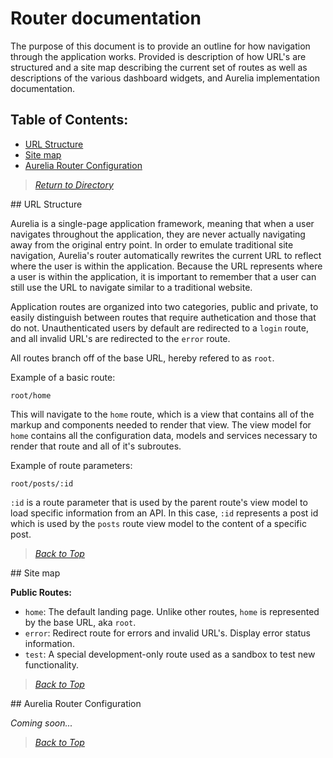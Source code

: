 # Router documentation

The purpose of this document is to provide an outline for how navigation through the application works. Provided is description of how URL's are structured and a site map describing the current set of routes as well as descriptions of the various dashboard widgets, and Aurelia implementation documentation.

## <a name="contents"></a> Table of Contents:

  - [URL Structure](#url)
  - [Site map](#routes)
  - [Aurelia Router Configuration](#implementation)

> *[Return to Directory](README.md)*

##<a name="url"></a> URL Structure

Aurelia is a single-page application framework, meaning that when a user navigates throughout the application, they are never actually navigating away from the original entry point. In order to emulate traditional site navigation, Aurelia's router automatically rewrites the current URL to reflect where the user is within the application. Because the URL represents where a user is within the application, it is important to remember that a user can still use the URL to navigate similar to a traditional website.

Application routes are organized into two categories, public and private, to easily distinguish between routes that require authetication and those that do not. Unauthenticated users by default are redirected to a `login` route, and all invalid URL's are redirected to the `error` route.

All routes branch off of the base URL, hereby refered to as `root`.

Example of a basic route:

`root/home`

This will navigate to the `home` route, which is a view that contains all of the markup and components needed to render that view. The view model for `home` contains all the configuration data, models and services necessary to render that route and all of it's subroutes.

Example of route parameters:

`root/posts/:id`

`:id` is a route parameter that is used by the parent route's view model to load specific information from an API. In this case, `:id` represents a post id which is used by the `posts` route view model to the content of a specific post.

> *[Back to Top](#contents)*

##<a name="routes"></a> Site map

**Public Routes:**
  - `home`: The default landing page. Unlike other routes, `home` is represented by the base URL, aka `root`.
  - `error`: Redirect route for errors and invalid URL's. Display error status information.
  - `test`: A special development-only route used as a sandbox to test new functionality.

> *[Back to Top](#contents)*

##<a name="implementation"></a> Aurelia Router Configuration

*Coming soon...*

> *[Back to Top](#contents)*
